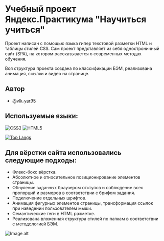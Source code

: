 # Учебный проект Яндекс.Практикума "Научиться учиться"



Проект написан с помощью языка гипер текстовой разметки HTML и таблицы стилей CSS. Сам проект представляет из себя одностроничный сайт (SPA), на котором рассказывается о современных методах обучения.

Вся структура проекта создана по классификации БЭМ, реализована анимация, ссылки и видео на странице.

## Автор

- [@vlk-yar95](https://github.com/vlk-yar95)

## Используемые языки:


![CSS3](https://img.shields.io/badge/css3-%231572B6.svg?style=for-the-badge&logo=css3&logoColor=white)
![HTML5](https://img.shields.io/badge/html5-%23E34F26.svg?style=for-the-badge&logo=html5&logoColor=white)

[![Top Langs](https://github-readme-stats.vercel.app/api/top-langs/?username=vlk-yar95&layout=compact)](https://github.com/vlk-yar95/github-readme-stats)


## Для вёрстки сайта использовались следующие подходы:

- Флекс-бокс вёрстка.
- Абсолютное и относительное позиционирование элементов страницы.
- Обнуление заданных браузером отступов и соблюдение всех пропорций и размеров в соответствии с брифом задания.
- Подключение отдельных шрифтов.
- Анимация фигурных элементов страницы, трансформация ссылок при наведении пользователем мыши.
- Семантические теги в HTML разметке.
- Реализована вложенная структура стилей по папкам в соответствии с методологией БЭМ.

![Image alt](https://github.com/vlk-yar95/second-project/blob/main/Love_to_learn.png)
